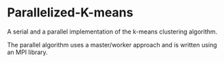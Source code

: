 # Parallelized-K-means

A serial and a parallel implementation of the k-means clustering algorithm.

The parallel algorithm uses a master/worker approach and is written using an MPI library.
